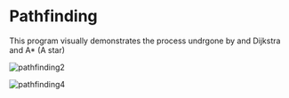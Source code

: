 # Pathfinding
This program visually demonstrates the process undrgone by and Dijkstra and A* (A star)


![pathfinding2](https://user-images.githubusercontent.com/36581610/38583616-91195a52-3ce1-11e8-9cb9-d614687e3dd8.PNG)

![pathfinding4](https://user-images.githubusercontent.com/36581610/38583630-9db0f072-3ce1-11e8-8cca-60838d5e2bfa.PNG)
